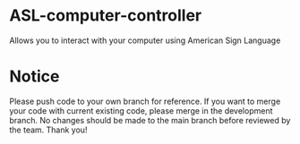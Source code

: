 # ASL-computer-controller
Allows you to interact with your computer using American Sign Language

# Notice
Please push code to your own branch for reference. If you want to merge your code with current existing code, please merge in the development branch. No changes should be made to the main branch before reviewed by the team. Thank you!
